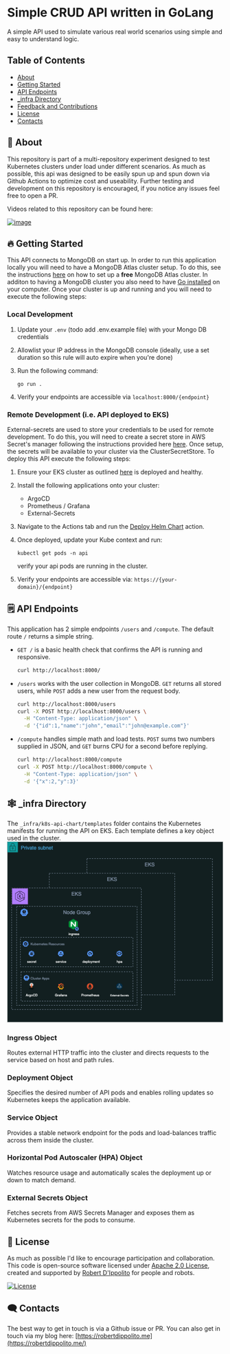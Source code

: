 # Simple CRUD API written in GoLang 
A simple API used to simulate various real world scenarios using simple and easy to understand logic.

## Table of Contents
- [About](#-about)
- [Getting Started](#-getting-started)
- [API Endpoints](#-api)
- [_infra Directory](#-infra)
- [Feedback and Contributions](#-feedback-and-contributions)
- [License](#-license)
- [Contacts](#%EF%B8%8F-contacts)

## 🚀 About
This repository is part of a multi-repository experiment designed to test Kubernetes clusters under load under different scenarios. As much as possible, this api was designed to be easily spun up and spun down via Github Actions to optimize cost and useability. Further testing and development on this repository is encouraged, if you notice any issues feel free to open a PR.

Videos related to this repository can be found here:

<a href="https://www.youtube.com/@RobOps101">![image](https://img.shields.io/badge/YouTube-FF0000?style=for-the-badge&logo=youtube&logoColor=white) </a>

## 🔥 Getting Started
This API connects to MongoDB on start up. In order to run this application locally you will need to have a MongoDB Atlas cluster setup. To do this, see the instructions [here](todo) on how to set up a **free** MongoDB Atlas cluster. In additon to having a MongoDB cluster you also need to have [Go installed](https://go.dev/learn/) on your computer. Once your cluster is up and running and you will need to execute the following steps:

### Local Development
1. Update your ```.env``` (todo add .env.example file) with your Mongo DB credentials
2. Allowlist your IP address in the MongoDB console (ideally, use a set duration so this rule will auto expire when you're done)
3. Run the following command:
   
       go run .
   
5. Verify your endpoints are accessible via ```localhost:8000/{endpoint}```

### Remote Development (i.e. API deployed to EKS)
External-secrets are used to store your credentials to be used for remote development. To do this, you will need to create a secret store in AWS Secret's manager following the instructions provided here [here](todo). Once setup, the secrets will be available to your cluster via the ClusterSecretStore. To deploy this API execute the following steps:
1. Ensure your EKS cluster as outlined [here](https://github.com/robertdippolito/eks-infrastructure-iac) is deployed and healthy.
2. Install the following applications onto your cluster:
    - ArgoCD
    - Prometheus / Grafana
    - External-Secrets
4. Navigate to the Actions tab and run the [Deploy Helm Chart](https://github.com/robertdippolito/go-crud-api/actions/workflows/deploy-helm.yaml) action.
5. Once deployed, update your Kube context and run:

       kubectl get pods -n api 
   verify your api pods are running in the cluster.

6. Verify your endpoints are accessible via:
```https://{your-domain}/{endpoint} ```
   
## 🗒️ API Endpoints
This application has 2 simple endpoints ```/users``` and ```/compute```. The default route ```/``` returns a simple string. 
- `GET /` is a basic health check that confirms the API is running and responsive.

  ```bash
  curl http://localhost:8000/
  ```

- `/users` works with the user collection in MongoDB. `GET` returns all stored users, while `POST` adds a new user from the request body.

  ```bash
  curl http://localhost:8000/users
  curl -X POST http://localhost:8000/users \
    -H "Content-Type: application/json" \
    -d '{"id":1,"name":"john","email":"john@example.com"}'
  ```

- `/compute` handles simple math and load tests. `POST` sums two numbers supplied in JSON, and `GET` burns CPU for a second before replying.

  ```bash
  curl http://localhost:8000/compute
  curl -X POST http://localhost:8000/compute \
    -H "Content-Type: application/json" \
    -d '{"x":2,"y":3}'
  ```

## 🕸️ _infra Directory
The `_infra/k8s-api-chart/templates` folder contains the Kubernetes manifests for running the API on EKS. Each template defines a key object used in the cluster.
<img width="750" alt="Kubernetes resources for API" src="./assets/ingress-architecture.png">
### Ingress Object
Routes external HTTP traffic into the cluster and directs requests to the service based on host and path rules.
### Deployment Object
Specifies the desired number of API pods and enables rolling updates so Kubernetes keeps the application available.
### Service Object
Provides a stable network endpoint for the pods and load-balances traffic across them inside the cluster.
### Horizontal Pod Autoscaler (HPA) Object
Watches resource usage and automatically scales the deployment up or down to match demand.
### External Secrets Object
Fetches secrets from AWS Secrets Manager and exposes them as Kubernetes secrets for the pods to consume.

## 📃 License 
As much as possible I'd like to encourage participation and collaboration. This code is open-source software licensed under [Apache 2.0 License](https://github.com/gowebly/gowebly/blob/main/LICENSE), created and supported by [Robert D'Ippolito](https://robertdippolito.me) for people and robots.

<a href="https://github.com/gowebly/gowebly/blob/main/LICENSE">![License](https://img.shields.io/badge/license-Apache_2.0-red?style=for-the-badge&logo=none)</a>

## 🗨️ Contacts
The best way to get in touch is via a Github issue or PR. You can also get in touch via my blog here: [https://robertdippolito.me](https://robertdippolito.me/)
